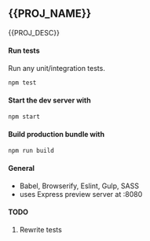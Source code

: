 ## {{PROJ_NAME}}

{{PROJ_DESC}}

#### Run tests

Run any unit/integration tests.

```
npm test
```

#### Start the dev server with

```
npm start
```

#### Build production bundle with

```
npm run build
```

#### General

- Babel, Browserify, Eslint, Gulp, SASS
- uses Express preview server at :8080


#### TODO

1. Rewrite tests